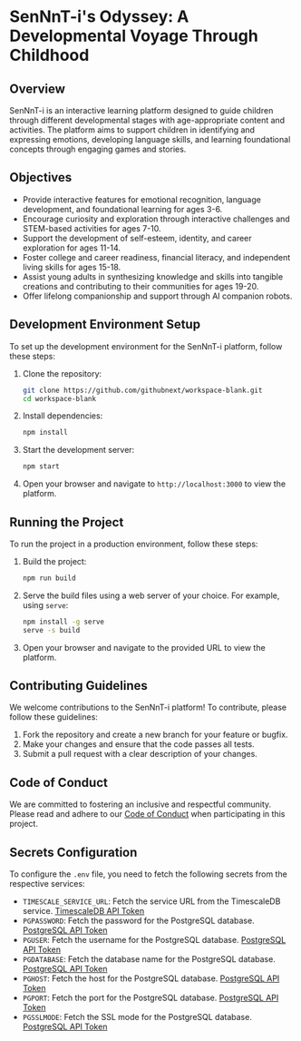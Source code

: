 # SenNnT-i's Odyssey: A Developmental Voyage Through Childhood

## Overview

SenNnT-i is an interactive learning platform designed to guide children through different developmental stages with age-appropriate content and activities. The platform aims to support children in identifying and expressing emotions, developing language skills, and learning foundational concepts through engaging games and stories.

## Objectives

- Provide interactive features for emotional recognition, language development, and foundational learning for ages 3-6.
- Encourage curiosity and exploration through interactive challenges and STEM-based activities for ages 7-10.
- Support the development of self-esteem, identity, and career exploration for ages 11-14.
- Foster college and career readiness, financial literacy, and independent living skills for ages 15-18.
- Assist young adults in synthesizing knowledge and skills into tangible creations and contributing to their communities for ages 19-20.
- Offer lifelong companionship and support through AI companion robots.

## Development Environment Setup

To set up the development environment for the SenNnT-i platform, follow these steps:

1. Clone the repository:
   ```bash
   git clone https://github.com/githubnext/workspace-blank.git
   cd workspace-blank
   ```

2. Install dependencies:
   ```bash
   npm install
   ```

3. Start the development server:
   ```bash
   npm start
   ```

4. Open your browser and navigate to `http://localhost:3000` to view the platform.

## Running the Project

To run the project in a production environment, follow these steps:

1. Build the project:
   ```bash
   npm run build
   ```

2. Serve the build files using a web server of your choice. For example, using `serve`:
   ```bash
   npm install -g serve
   serve -s build
   ```

3. Open your browser and navigate to the provided URL to view the platform.

## Contributing Guidelines

We welcome contributions to the SenNnT-i platform! To contribute, please follow these guidelines:

1. Fork the repository and create a new branch for your feature or bugfix.
2. Make your changes and ensure that the code passes all tests.
3. Submit a pull request with a clear description of your changes.

## Code of Conduct

We are committed to fostering an inclusive and respectful community. Please read and adhere to our [Code of Conduct](CODE_OF_CONDUCT.md) when participating in this project.

## Secrets Configuration

To configure the `.env` file, you need to fetch the following secrets from the respective services:

* `TIMESCALE_SERVICE_URL`: Fetch the service URL from the TimescaleDB service. [TimescaleDB API Token](https://docs.timescale.com/)
* `PGPASSWORD`: Fetch the password for the PostgreSQL database. [PostgreSQL API Token](https://www.postgresql.org/)
* `PGUSER`: Fetch the username for the PostgreSQL database. [PostgreSQL API Token](https://www.postgresql.org/)
* `PGDATABASE`: Fetch the database name for the PostgreSQL database. [PostgreSQL API Token](https://www.postgresql.org/)
* `PGHOST`: Fetch the host for the PostgreSQL database. [PostgreSQL API Token](https://www.postgresql.org/)
* `PGPORT`: Fetch the port for the PostgreSQL database. [PostgreSQL API Token](https://www.postgresql.org/)
* `PGSSLMODE`: Fetch the SSL mode for the PostgreSQL database. [PostgreSQL API Token](https://www.postgresql.org/)
